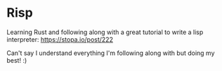 # Risp

Learning Rust and following along with a great tutorial to write a lisp interpreter: https://stopa.io/post/222


Can't say I understand everything I'm following along with but doing my best! :) 
